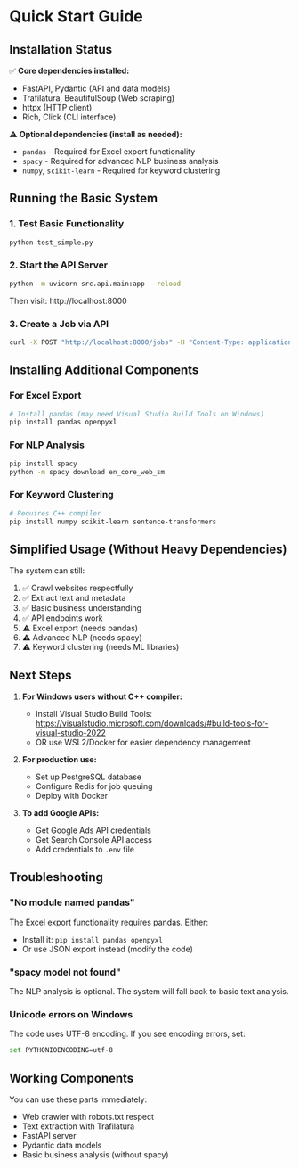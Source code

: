 # Quick Start Guide

## Installation Status

✅ **Core dependencies installed:**
- FastAPI, Pydantic (API and data models)
- Trafilatura, BeautifulSoup (Web scraping)
- httpx (HTTP client)
- Rich, Click (CLI interface)

⚠️ **Optional dependencies (install as needed):**
- `pandas` - Required for Excel export functionality
- `spacy` - Required for advanced NLP business analysis
- `numpy`, `scikit-learn` - Required for keyword clustering

## Running the Basic System

### 1. Test Basic Functionality
```bash
python test_simple.py
```

### 2. Start the API Server
```bash
python -m uvicorn src.api.main:app --reload
```
Then visit: http://localhost:8000

### 3. Create a Job via API
```bash
curl -X POST "http://localhost:8000/jobs" -H "Content-Type: application/json" -d "{\"url\": \"https://example.com\"}"
```

## Installing Additional Components

### For Excel Export
```bash
# Install pandas (may need Visual Studio Build Tools on Windows)
pip install pandas openpyxl
```

### For NLP Analysis
```bash
pip install spacy
python -m spacy download en_core_web_sm
```

### For Keyword Clustering
```bash
# Requires C++ compiler
pip install numpy scikit-learn sentence-transformers
```

## Simplified Usage (Without Heavy Dependencies)

The system can still:
1. ✅ Crawl websites respectfully
2. ✅ Extract text and metadata
3. ✅ Basic business understanding
4. ✅ API endpoints work
5. ⚠️ Excel export (needs pandas)
6. ⚠️ Advanced NLP (needs spacy)
7. ⚠️ Keyword clustering (needs ML libraries)

## Next Steps

1. **For Windows users without C++ compiler:**
   - Install Visual Studio Build Tools: https://visualstudio.microsoft.com/downloads/#build-tools-for-visual-studio-2022
   - OR use WSL2/Docker for easier dependency management

2. **For production use:**
   - Set up PostgreSQL database
   - Configure Redis for job queuing
   - Deploy with Docker

3. **To add Google APIs:**
   - Get Google Ads API credentials
   - Get Search Console API access
   - Add credentials to `.env` file

## Troubleshooting

### "No module named pandas"
The Excel export functionality requires pandas. Either:
- Install it: `pip install pandas openpyxl`
- Or use JSON export instead (modify the code)

### "spacy model not found"
The NLP analysis is optional. The system will fall back to basic text analysis.

### Unicode errors on Windows
The code uses UTF-8 encoding. If you see encoding errors, set:
```bash
set PYTHONIOENCODING=utf-8
```

## Working Components

You can use these parts immediately:
- Web crawler with robots.txt respect
- Text extraction with Trafilatura
- FastAPI server
- Pydantic data models
- Basic business analysis (without spacy)